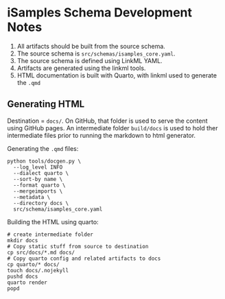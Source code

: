 # iSamples Schema Development Notes

1. All artifacts should be built from the source schema.
2. The source schema is `src/schemas/isamples_core.yaml`.
3. The source schema is defined using LinkML YAML.
4. Artifacts are generated using the linkml tools.
5. HTML documentation is built with Quarto, with linkml used to generate the `.qmd`

## Generating HTML

Destination = `docs/`. On GitHub, that folder is used to serve the content using GitHub pages. An intermediate folder `build/docs` is used to hold ther intermediate files prior to running the markdown to html generator.

Generating the `.qmd` files:
```
python tools/docgen.py \
  --log_level INFO
  --dialect quarto \
  --sort-by name \
  --format quarto \
  --mergeimports \
  --metadata \
  --directory docs \
  src/schema/isamples_core.yaml
```

Building the HTML using quarto:
```
# create intermediate folder
mkdir docs
# Copy static stuff from source to destination
cp src/docs/*.md docs/
# Copy quarto config and related artifacts to docs
cp quarto/* docs/
touch docs/.nojekyll
pushd docs
quarto render
popd
```